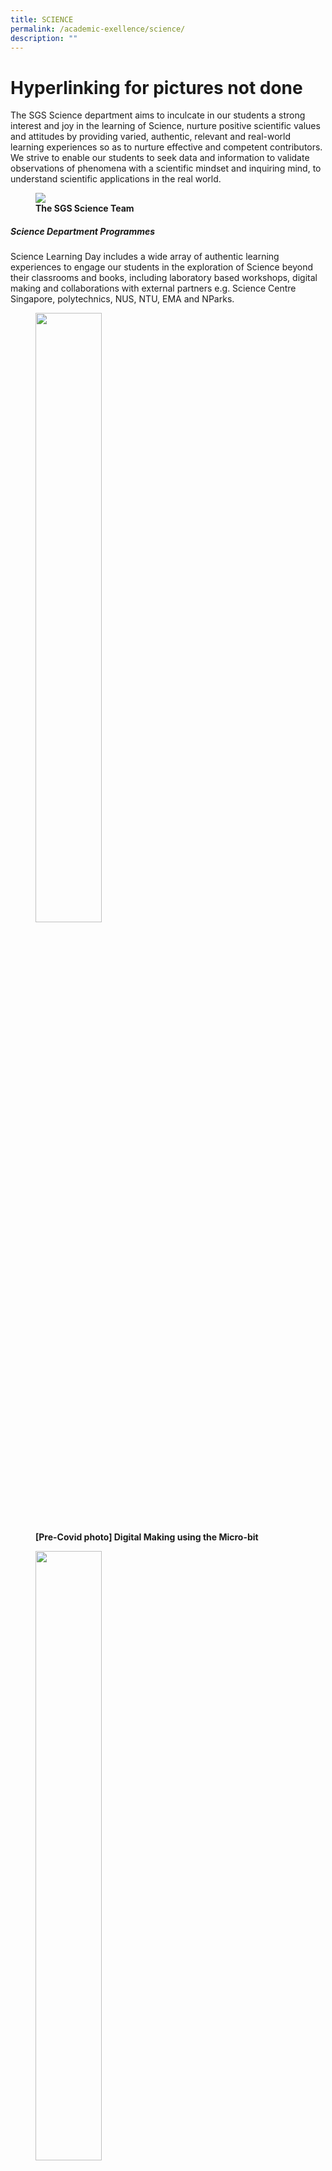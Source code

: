 ```yaml
---
title: SCIENCE
permalink: /academic-exellence/science/
description: ""
---
```

# Hyperlinking for pictures not done

The SGS Science department aims to inculcate in our students a strong interest and joy in the learning of Science, nurture positive scientific values and attitudes by providing varied, authentic, relevant and real-world learning experiences so as to nurture effective and competent contributors. We strive to enable our students to seek data and information to validate observations of phenomena with a scientific mindset and inquiring mind, to understand scientific applications in the real world.

<figure>
<img src="/images/Slide1-1-768x432.jpg">
<figcaption> <strong> The SGS Science Team</strong> </figcaption>
</figure>

##### **Science Department Programmes**

Science Learning Day includes a wide array of authentic learning experiences to engage our students in the exploration of Science beyond their classrooms and books, including laboratory based workshops, digital making and collaborations with external partners e.g. Science Centre Singapore, polytechnics, NUS, NTU, EMA and NParks.

<figure>
	<a href="/images/Slide4-1-250x250.jpg" target = "_blank"> <img src="/images/Slide4-1-250x250.jpg" 
     style="width:50%"></a>
<figcaption> 
	<strong> [Pre-Covid photo] Digital Making using the Micro-bit</strong> 
	</figcaption>
</figure>

<figure>
	<a href="/images/Slide2-1-250x250.jpg" target = "_blank"> <img src="/images/Slide2-1-250x250.jpg" 
     style="width:50%"></a>
<figcaption> 
	<strong> [Pre-Covid photo] Students learning how to make ice-cream in a bag using Science concepts</strong> 
	</figcaption>
</figure>

<figure>
	<a href="/images/Slide3-1-250x250.jpg" target = "_blank"> <img src="/images/Slide3-1-250x250.jpg" 
     style="width:50%"></a>
<figcaption> 
	<strong> [Pre-Covid photo] Learning Journey to National University of Singapore</strong> 
	</figcaption>
</figure>

<p style="text-align: justify;"> The Hydroponics Research Programme focuses on connecting students’ knowledge learnt in school to solve real-world issues such as food security problems through Science, Technology, Engineering and Math (STEM). It also aims to develop learning dispositions such as resilience and adaptability when conducting their research. </p>

<figure>
	<a href="/images/Slide5-1-250x250.jpg" target = "_blank"> <img src="/images/Slide5-1-250x250.jpg" 
     style="width:50%"></a>
<figcaption> 
	<strong> Students transplanting seedlings into the Hydroponics bed </strong> 
	</figcaption>
</figure>

<figure>
	<a href="/images/Slide6-1-250x250.jpg" target = "_blank"> <img src="/images/Slide6-1-250x250.jpg" 
     style="width:50%"></a>
<figcaption> 
	<strong> [Pre-Covid photo] Research in action: a student setting up a different coloured lighting system for plant growth</strong> 
	</figcaption>
</figure>


<p style="text-align: justify;"> The Hydroponics Multi-Disciplinary Enrichment Programme aims to nurture scientific literacy, creativity in our students through an integrative approach, with an emphasis to nurture eco-stewardship in our students so as to promote awareness of urban farming and sustainable living. </p>

<figure>
	<a href="/images/Slide8-250x250.jpg" target = "_blank"> <img src="/images/Slide8-250x250.jpg" 
     style="width:50%"></a>
<figcaption> 
	<strong>[Pre-Covid photo] Harvesting & packing of Hydroponics crops for donation to encourage urban farming and sustainable living in our community</strong> 
	</figcaption>
</figure>

<figure>
	<a href="/images/Slide7-2-250x250.jpg" target = "_blank"> <img src="/images/Slide7-2-250x250.jpg" 
     style="width:50%"></a>
<figcaption> 
	<strong> After weeks of tending and caring for the Hydroponics crops, a student’s patience is paid off with a bag of spinach, after a therapeutic and satisfying harvesting experience at the Hydroponics greenhouse.</strong> 
	</figcaption>
</figure>

<figure>
	<a href="/images/Slide9-250x250.jpg" target = "_blank"> <img src="/images/Slide9-250x250.jpg" 
     style="width:50%"></a>
<figcaption> 
	<strong> [Pre-Covid photo] Benefitting the community through donation of Hydroponics crops to the Singapore Cheshire Home</strong> 
	</figcaption>
</figure>


<p style="text-align: justify;"> As part of the Hydroponics Enrichment Programme, the Science department collaborated with the school’s CCE ambassadors in our Be-. Up- project. The project involved the growing of sweet Thai basil plants in our Hydroponics greenhouse, with the aim of promoting awareness of urban farming and sustainable living. The Teachers’ Day cards, personalized bookmark/ nametag, and cards designed with the laminated basil leaves aim to celebrate all SGS staff who dedicatedly brave the rain or shine each day to shelter and nurture the seeds of the future. “The flowers that bloom tomorrow are the seeds that we plant today.” </p>

<figure>
	<a href="/images/Slide10-250x250.jpg" target = "_blank"> <img src="/images/Slide10-250x250.jpg" 
     style="width:50%"></a>
<figcaption> 
	<strong> Students processing harvested basil leaves for Teachers’ Day gifts to staff</strong> 
	</figcaption>
</figure>

<figure>
	<a href="/images/Slide12-250x250.jpg" target = "_blank"> <img src="/images/Slide12-250x250.jpg" 
     style="width:50%"></a>
<figcaption> 
	<strong> Work in progress: students almost done with their appreciation cards for staff</strong> 
	</figcaption>
</figure>

<figure>
	<a href="/images/Slide11-250x250.jpg" target = "_blank"> <img src="/images/Slide11-250x250.jpg" 
     style="width:50%"></a>
<figcaption> 
	<strong> Meticulous and careful pasting of leaves onto bookmarks for staff</strong> 
	</figcaption>
</figure>

<p style="text-align: justify;"> The Young Explorers’ Experiment Toolkit (YEET) project was designed to encourage self-directed learning in students, sparking curiosity and imbue the joy of learning in Science through simple DIY experiments at home, and virtual explorations/tours beyond the classroom and laboratory lessons. Leveraging on the students’ PLDs, Google Classroom was used for its implementation and administration. For instance, e-booklets were used instead of the printed physical copies of the programme booklets, thus reinforcing the school’s green initiatives and efforts to reduce its carbon footprint. </p>

![](/images/Slide13.jpg)
![](/images/Slide14.jpg)

<p style="text-align: justify;"> Advanced Elective Modules (AEMs), a collaboration with the polytechnics provides students with opportunities to make sense of, and apply knowledge to authentic, relevant learning contexts and to help them discover their strengths and interests. Participation in AEMs also serve to strengthen the students’ portfolios through enhanced learning experiences. </p>

<figure>
<img src="/images/Slide15-250x250.jpg"	style="width:50%">
<figcaption> <strong>Aerospace Fundamentals in Flight Simulation at Singapore Polytechnic</strong> </figcaption>
</figure>

<figure>
<img src="/images/Slide16-250x250.jpg"	style="width:50%">
<figcaption> <strong>Discovering Stem Cell & Gene Therapy at Singapore Polytechnic</strong> </figcaption>
</figure>

<figure>
<img src="/images/Slide17-250x250.jpg"	style="width:50%">
<figcaption> <strong>Student participants at Singapore Polytechnic</strong> </figcaption>
</figure>

<figure>
<img src="/images/Slide18-250x250.jpg"	style="width:50%">
<figcaption> <strong>Student participants at Temasek Polytechnic</strong> </figcaption>
</figure>

<p style="text-align: justify;"> To increase our students’ exposure to learning opportunities beyond the school, the department provides opportunities for students to participate in external competitions. An example is the annual GMAC Challenge organized by the Genetic Modification Advisory Committee. Participants are tasked to create an infographic poster based on various GM themes with the aim of promoting active learning and stimulating students’ interest in Science-based GM-related topics. </p>

<figure>
<img src="/images/Slide19.jpg">
<figcaption> <strong>Samples of students’ infographics posters from the GMAC Challenge</strong> </figcaption>
</figure>

<figure>
<img src="/images/Slide20.jpg">
<figcaption> <strong>[Pre-Covid photo] Nanyang Polytechnic Science & Technology Challenge</strong> </figcaption>
</figure>

<figure>
<img src="/images/Slide21-768x432.jpg">
<figcaption> <strong>[Pre-Covid photo] Ngee Ann Polytechnic Powering Lives Challenge</strong> </figcaption>
</figure>